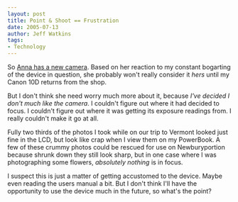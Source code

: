 ```yaml
---
layout: post
title: Point & Shoot == Frustration
date: 2005-07-13
author: Jeff Watkins
tags:
- Technology
---
```


So [Anna has a new camera](http://metrocat.org/2005/06/23/annas-new-camera). Based on her reaction to my constant bogarting of the device in question, she probably won't really consider it *hers* until my Canon 10D returns from the shop.

But I don't think she need worry much more about it, because *I've decided I don't much like the camera*. I couldn't figure out where it had decided to focus. I couldn't figure out where it was getting its exposure readings from. I really couldn't make it go at all.

Fully two thirds of the photos I took while on our trip to Vermont looked just fine in the LCD, but look like crap when I view them on my PowerBook. A few of these crummy photos could be rescued for use on Newburyportion because shrunk down they still look sharp, but in one case where I was photographing some flowers, *absolutely nothing* is in focus.

I suspect this is just a matter of getting accustomed to the device. Maybe even reading the users manual a bit. But I don't think I'll have the opportunity to use the device much in the future, so what's the point?